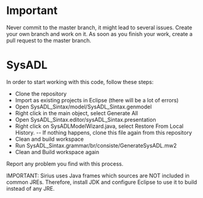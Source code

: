
# Important

Never commit to the master branch, it might lead to several issues. Create your own branch and work on it. As soon as you finish your work, create a pull request to the master branch.

# SysADL

In order to start working with this code, follow these steps:
- Clone the repository
- Import as existing projects in Eclipse (there will be a lot of errors)
- Open SysADL_Sintax/model/SysADL_Sintax.genmodel
- Right click in the main object, select Generate All
- Open SysADL_Sintax.editor/sysADL_Sintax.presentation
- Right click on SysADLModelWizard.java, select Restore From Local History. 
-- If nothing happens, clone this file again from this repository
- Clean and build workspace
- Run SysADL_Sintax.grammar/br/consiste/GenerateSysADL.mw2
- Clean and Build workspace again

Report any problem you find with this process.

IMPORTANT: Sirius uses Java frames which sources are NOT included in common JREs. Therefore, install JDK and configure Eclipse to use it to build instead of any JRE.
